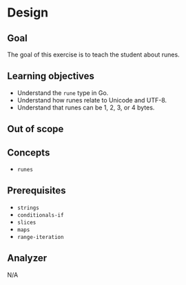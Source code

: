 # Design

## Goal

The goal of this exercise is to teach the student about runes.

## Learning objectives

- Understand the `rune` type in Go.
- Understand how runes relate to Unicode and UTF-8.
- Understand that runes can be 1, 2, 3, or 4 bytes.

## Out of scope

## Concepts

- `runes`

## Prerequisites

- `strings`
- `conditionals-if`
- `slices`
- `maps`
- `range-iteration`

## Analyzer

N/A
